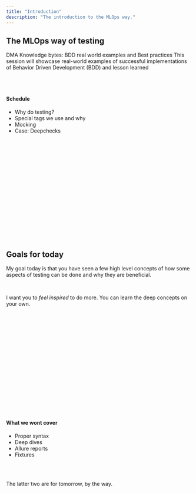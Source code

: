 ```yaml
---
title: "Introduction"
description: "The introduction to the MLOps way."
---
```


## The MLOps way of testing

DMA Knowledge bytes: BDD real world examples and Best practices
This session will showcase real-world examples of successful implementations of Behavior Driven Development (BDD) and lesson learned

<br />
<br />

#### **Schedule**

- Why do testing?
- Special tags we use and why
- Mocking
- Case: Deepchecks

<br />
<br />
<br />
<br />
<br />
<br />
<br />
<br />
<br />
<br />
<br />
<br />
<br />
<br />
<br />
<br />

## Goals for today

My goal today is that you have seen a few high level concepts of how some aspects of testing can be done and why they are beneficial.

<br />

I want you to _feel inspired_ to do more. You can learn the deep concepts on your own.

<br />
<br />
<br />
<br />
<br />
<br />
<br />
<br />
<br />
<br />
<br />
<br />
<br />
<br />
<br />
<br />

#### **What we wont cover**

- Proper syntax
- Deep dives
- Allure reports
- Fixtures

<br />
<br />

The latter two are for tomorrow, by the way.

<br />
<br />
<br />
<br />
<br />
<br />
<br />
<br />
<br />
<br />
<br />
<br />
<br />
<br />
<br />
<br />

